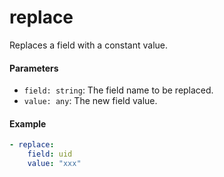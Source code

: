 # replace

Replaces a field with a constant value.

#### Parameters

- `field: string`: The field name to be replaced.
- `value: any`: The new field value.

#### Example

```yaml
- replace:
    field: uid
    value: "xxx"
```
